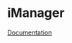 # iManager
[Documentation](https://drive.google.com/drive/folders/1KQOHstTeHhpCUdb5cP_O17_pKgQ9rnH3?usp=sharing)
